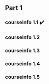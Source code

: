 ## Part 1
### courseinfo 1.1 :heavy_check_mark:
### courseinfo 1.2
### courseinfo 1.3
### courseinfo 1.4
### courseinfo 1.5